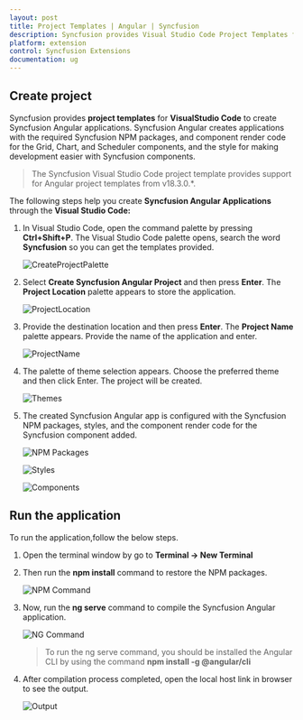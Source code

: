 ```yaml
---
layout: post
title: Project Templates | Angular | Syncfusion
description: Syncfusion provides Visual Studio Code Project Templates for Angular platform to create the Syncfusion Angular Application using Syncfusion components
platform: extension
control: Syncfusion Extensions
documentation: ug
---
```


## Create project

Syncfusion provides **project templates** for **VisualStudio Code** to create Syncfusion Angular applications. Syncfusion Angular creates applications with the required Syncfusion NPM packages, and component render code for the Grid, Chart, and Scheduler components, and the style for making development easier with Syncfusion components.

   > The Syncfusion Visual Studio Code project template provides support for Angular project templates from v18.3.0.*.

The following steps help you create **Syncfusion Angular Applications** through the **Visual Studio Code:**

1. In Visual Studio Code, open the command palette by pressing **Ctrl+Shift+P**. The Visual Studio Code palette opens, search the word **Syncfusion** so you can get the templates provided.

    ![CreateProjectPalette](../images/CreateProjectPalette.png)

2. Select **Create Syncfusion Angular Project** and then press **Enter**. The **Project Location** palette appears to store the application.

    ![ProjectLocation](../images/ProjectLocation.png)

3. Provide the destination location and then press **Enter**. The **Project Name** palette appears. Provide the name of the application and enter.  

    ![ProjectName](../images/ProjectName.png)

4. The palette of theme selection appears. Choose the preferred theme and then click Enter. The project will be created.

    ![Themes](../images/Themes.png)

5. The created Syncfusion Angular app is configured with the Syncfusion NPM packages, styles, and the component render code for the Syncfusion component added.

    ![NPM Packages](../images/npm-install.png)

    ![Styles](../images/styles.png)

    ![Components](../images/components.png)

## Run the application

To run the application,follow the below steps.

1. Open the terminal window by go to **Terminal -> New Terminal**

2. Then run the **npm install** command to restore the NPM packages.

    ![NPM Command](../images/npm-command.png)

3. Now, run the **ng serve** command to compile the Syncfusion Angular application.

    ![NG Command](../images/ng-command.png)

    > To run the ng serve command, you should be installed the Angular CLI by using the command **npm install -g @angular/cli**

4. After compilation process completed, open the local host link in browser to see the output.

    ![Output](../images/output.png)
